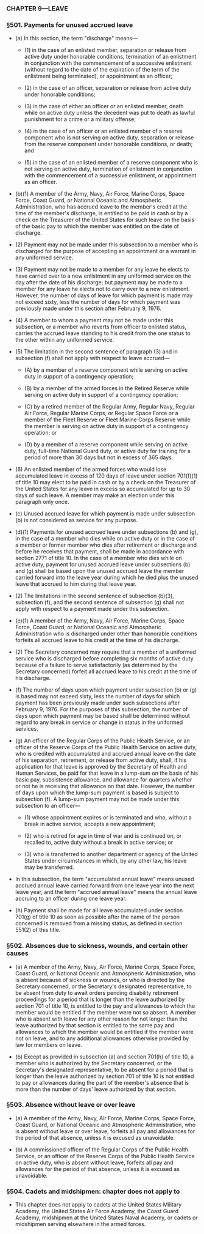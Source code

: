 ### **CHAPTER 9—LEAVE**

### §501. Payments for unused accrued leave
* (a) In this section, the term "discharge" means—

  * (1) in the case of an enlisted member, separation or release from active duty under honorable conditions, termination of an enlistment in conjunction with the commencement of a successive enlistment (without regard to the date of the expiration of the term of the enlistment being terminated), or appointment as an officer;

  * (2) in the case of an officer, separation or release from active duty under honorable conditions;

  * (3) in the case of either an officer or an enlisted member, death while on active duty unless the decedent was put to death as lawful punishment for a crime or a military offense;

  * (4) in the case of an officer or an enlisted member of a reserve component who is not serving on active duty, separation or release from the reserve component under honorable conditions, or death; and

  * (5) in the case of an enlisted member of a reserve component who is not serving on active duty, termination of enlistment in conjunction with the commencement of a successive enlistment, or appointment as an officer.


* (b)(1) A member of the Army, Navy, Air Force, Marine Corps, Space Force, Coast Guard, or National Oceanic and Atmospheric Administration, who has accrued leave to the member's credit at the time of the member's discharge, is entitled to be paid in cash or by a check on the Treasurer of the United States for such leave on the basis of the basic pay to which the member was entitled on the date of discharge.

* (2) Payment may not be made under this subsection to a member who is discharged for the purpose of accepting an appointment or a warrant in any uniformed service.

* (3) Payment may not be made to a member for any leave he elects to have carried over to a new enlistment in any uniformed service on the day after the date of his discharge; but payment may be made to a member for any leave he elects not to carry over to a new enlistment. However, the number of days of leave for which payment is made may not exceed sixty, less the number of days for which payment was previously made under this section after February 9, 1976.

* (4) A member to whom a payment may not be made under this subsection, or a member who reverts from officer to enlisted status, carries the accrued leave standing to his credit from the one status to the other within any uniformed service.

* (5) The limitation in the second sentence of paragraph (3) and in subsection (f) shall not apply with respect to leave accrued—

  * (A) by a member of a reserve component while serving on active duty in support of a contingency operation;

  * (B) by a member of the armed forces in the Retired Reserve while serving on active duty in support of a contingency operation;

  * (C) by a retired member of the Regular Army, Regular Navy, Regular Air Force, Regular Marine Corps, or Regular Space Force or a member of the Fleet Reserve or Fleet Marine Corps Reserve while the member is serving on active duty in support of a contingency operation; or

  * (D) by a member of a reserve component while serving on active duty, full-time National Guard duty, or active duty for training for a period of more than 30 days but not in excess of 365 days.


* (6) An enlisted member of the armed forces who would lose accumulated leave in excess of 120 days of leave under section 701(f)(1) of title 10 may elect to be paid in cash or by a check on the Treasurer of the United States for any leave in excess so accumulated for up to 30 days of such leave. A member may make an election under this paragraph only once.

* (c) Unused accrued leave for which payment is made under subsection (b) is not considered as service for any purpose.

* (d)(1) Payments for unused accrued leave under subsections (b) and (g), in the case of a member who dies while on active duty or in the case of a member or former member who dies after retirement or discharge and before he receives that payment, shall be made in accordance with section 2771 of title 10. In the case of a member who dies while on active duty, payment for unused accrued leave under subsections (b) and (g) shall be based upon the unused accrued leave the member carried forward into the leave year during which he died plus the unused leave that accrued to him during that leave year.

* (2) The limitations in the second sentence of subsection (b)(3), subsection (f), and the second sentence of subsection (g) shall not apply with respect to a payment made under this subsection.

* (e)(1) A member of the Army, Navy, Air Force, Marine Corps, Space Force, Coast Guard, or National Oceanic and Atmospheric Administration who is discharged under other than honorable conditions forfeits all accrued leave to his credit at the time of his discharge.

* (2) The Secretary concerned may require that a member of a uniformed service who is discharged before completing six months of active duty because of a failure to serve satisfactorily (as determined by the Secretary concerned) forfeit all accrued leave to his credit at the time of his discharge.

* (f) The number of days upon which payment under subsection (b) or (g) is based may not exceed sixty, less the number of days for which payment has been previously made under such subsections after February 9, 1976. For the purposes of this subsection, the number of days upon which payment may be based shall be determined without regard to any break in service or change in status in the uniformed services.

* (g) An officer of the Regular Corps of the Public Health Service, or an officer of the Reserve Corps of the Public Health Service on active duty, who is credited with accumulated and accrued annual leave on the date of his separation, retirement, or release from active duty, shall, if his application for that leave is approved by the Secretary of Health and Human Services, be paid for that leave in a lump-sum on the basis of his basic pay, subsistence allowance, and allowance for quarters whether or not he is receiving that allowance on that date. However, the number of days upon which the lump-sum payment is based is subject to subsection (f). A lump-sum payment may not be made under this subsection to an officer—

  * (1) whose appointment expires or is terminated and who, without a break in active service, accepts a new appointment;

  * (2) who is retired for age in time of war and is continued on, or recalled to, active duty without a break in active service; or

  * (3) who is transferred to another department or agency of the United States under circumstances in which, by any other law, his leave may be transferred.


* In this subsection, the term "accumulated annual leave" means unused accrued annual leave carried forward from one leave year into the next leave year, and the term "accrued annual leave" means the annual leave accruing to an officer during one leave year.

* (h) Payment shall be made for all leave accumulated under section 701(g) of title 10 as soon as possible after the name of the person concerned is removed from a missing status, as defined in section 551(2) of this title.

### §502. Absences due to sickness, wounds, and certain other causes
* (a) A member of the Army, Navy, Air Force, Marine Corps, Space Force, Coast Guard, or National Oceanic and Atmospheric Administration, who is absent because of sickness or wounds, or who is directed by the Secretary concerned, or the Secretary's designated representative, to be absent from duty to await orders pending disability retirement proceedings for a period that is longer than the leave authorized by section 701 of title 10, is entitled to the pay and allowances to which the member would be entitled if the member were not so absent. A member who is absent with leave for any other reason for not longer than the leave authorized by that section is entitled to the same pay and allowances to which the member would be entitled if the member were not on leave, and to any additional allowances otherwise provided by law for members on leave.

* (b) Except as provided in subsection (a) and section 701(h) of title 10, a member who is authorized by the Secretary concerned, or the Secretary's designated representative, to be absent for a period that is longer than the leave authorized by section 701 of title 10 is not entitled to pay or allowances during the part of the member's absence that is more than the number of days' leave authorized by that section.

### §503. Absence without leave or over leave
* (a) A member of the Army, Navy, Air Force, Marine Corps, Space Force, Coast Guard, or National Oceanic and Atmospheric Administration, who is absent without leave or over leave, forfeits all pay and allowances for the period of that absence, unless it is excused as unavoidable.

* (b) A commissioned officer of the Regular Corps of the Public Health Service, or an officer of the Reserve Corps of the Public Health Service on active duty, who is absent without leave, forfeits all pay and allowances for the period of that absence, unless it is excused as unavoidable.

### §504. Cadets and midshipmen: chapter does not apply to
* This chapter does not apply to cadets at the United States Military Academy, the United States Air Force Academy, the Coast Guard Academy, midshipmen at the United States Naval Academy, or cadets or midshipmen serving elsewhere in the armed forces.